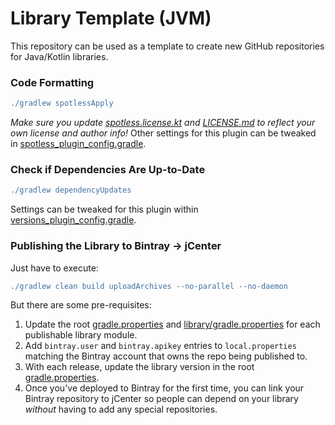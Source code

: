 # Library Template (JVM)

This repository can be used as a template to create new GitHub repositories for Java/Kotlin libraries.

### Code Formatting

```gradle
./gradlew spotlessApply
```

*Make sure you update [spotless.license.kt](spotless.license.kt) and [LICENSE.md](LICENSE.md) to reflect your own license and author info!* Other settings for this plugin can be tweaked in [spotless_plugin_config.gradle](spotless_plugin_config.gradle).

### Check if Dependencies Are Up-to-Date

```gradle
./gradlew dependencyUpdates
```

Settings can be tweaked for this plugin within [versions_plugin_config.gradle](versions_plugin_config.gradle).

### Publishing the Library to Bintray -> jCenter

Just have to execute:

```gradle
./gradlew clean build uploadArchives --no-parallel --no-daemon
```

But there are some pre-requisites:

1. Update the root [gradle.properties](gradle.properties) and [library/gradle.properties](library/gradle.properties) for each 
publishable library module. 
2. Add `bintray.user` and `bintray.apikey` entries to `local.properties` matching the Bintray 
account that owns the repo being published to.
3. With each release, update the library version in the root [gradle.properties](gradle.properties). 
4. Once you've deployed to Bintray for the first time, you can link your Bintray repository to jCenter so people can 
depend on your library _without_ having to add any special repositories.
